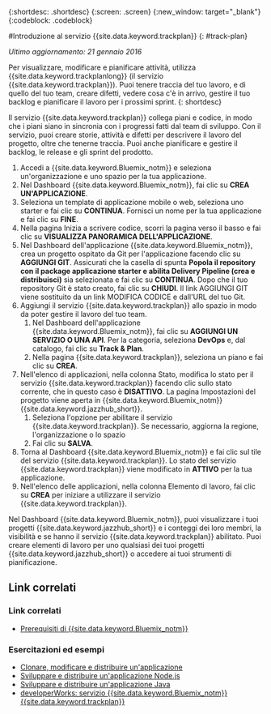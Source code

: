 {:shortdesc: .shortdesc}
{:screen: .screen}
{:new_window: target="_blank"}
{:codeblock: .codeblock}

#Introduzione al servizio {{site.data.keyword.trackplan}} {: #track-plan}  

*Ultimo aggiornamento: 21 gennaio 2016*

Per visualizzare, modificare e pianificare attività, utilizza {{site.data.keyword.trackplanlong}} (il servizio {{site.data.keyword.trackplan}}). Puoi tenere traccia del tuo lavoro, e di quello del tuo team, creare difetti, vedere cosa c'è in arrivo, gestire il tuo backlog e pianificare il lavoro per i prossimi sprint.
{: shortdesc}

Il servizio {{site.data.keyword.trackplan}} collega piani e codice,
in modo che i piani siano in sincronia con i progressi fatti dal team di sviluppo. Con il servizio, puoi creare storie, attività
e difetti per descrivere il lavoro del progetto, oltre che tenerne traccia. Puoi
				anche pianificare e gestire il backlog, le release e gli sprint del prodotto.

1. Accedi a {{site.data.keyword.Bluemix_notm}}
					e seleziona un'organizzazione e uno spazio per la tua applicazione.
1. Nel Dashboard {{site.data.keyword.Bluemix_notm}}, fai clic su **CREA UN'APPLICAZIONE**.
1. Seleziona un template di applicazione mobile o web, seleziona uno starter e fai clic su
						**CONTINUA**. Fornisci un nome per la tua applicazione e fai clic su
						**FINE**.
1. Nella pagina Inizia a scrivere codice, scorri la pagina verso il basso e fai clic su **VISUALIZZA PANORAMICA DELL'APPLICAZIONE**.
1. Nel Dashboard dell'applicazione {{site.data.keyword.Bluemix_notm}}, crea un progetto ospitato da Git per l'applicazione facendo clic su **AGGIUNGI GIT**. Assicurati che la casella di spunta **Popola il repository con il package applicazione starter e abilita Delivery Pipeline (crea e distribuisci)** sia selezionata e fai clic su **CONTINUA**. Dopo che il tuo repository Git
					è stato creato, fai clic su **CHIUDI**. Il link AGGIUNGI GIT viene sostituito da un link MODIFICA CODICE e dall'URL del tuo Git.
1. Aggiungi il servizio {{site.data.keyword.trackplan}}
					allo spazio in modo da poter gestire il lavoro del tuo team.
    1. Nel Dashboard dell'applicazione {{site.data.keyword.Bluemix_notm}}, fai clic su **AGGIUNGI UN SERVIZIO O UNA API**. Per la categoria, seleziona
								**DevOps** e, dal catalogo, fai clic su
								**Track & Plan**.
    2. Nella pagina {{site.data.keyword.trackplan}},
							seleziona un piano e fai clic su **CREA**.    
1. Nell'elenco di applicazioni, nella colonna Stato, modifica lo stato per il servizio {{site.data.keyword.trackplan}} facendo clic sullo
					stato corrente, che in questo caso è **DISATTIVO**. La pagina Impostazioni del progetto viene aperta in {{site.data.keyword.Bluemix_notm}} {{site.data.keyword.jazzhub_short}}.
    1. Seleziona l'opzione per abilitare il servizio {{site.data.keyword.trackplan}}. Se necessario, aggiorna la regione, l'organizzazione o lo spazio
    2. Fai clic su **SALVA**.  
1. Torna al Dashboard {{site.data.keyword.Bluemix_notm}} e fai clic sul tile del servizio {{site.data.keyword.trackplan}}. Lo stato del servizio {{site.data.keyword.trackplan}} viene modificato in
					**ATTIVO** per la tua applicazione.
1. Nell'elenco delle applicazioni, nella colonna Elemento di lavoro, fai clic su
						**CREA** per iniziare a utilizzare il servizio {{site.data.keyword.trackplan}}.  

Nel Dashboard {{site.data.keyword.Bluemix_notm}}, puoi visualizzare i tuoi progetti {{site.data.keyword.jazzhub_short}} e i conteggi dei loro membri, la visibilità e se hanno il servizio {{site.data.keyword.trackplan}} abilitato. Puoi creare
			elementi di lavoro per uno qualsiasi dei tuoi progetti {{site.data.keyword.jazzhub_short}} o accedere ai tuoi
			strumenti di pianificazione.  

<article class="topic reference nested1" aria-labelledby="d68e338" lang="en-us" id="rellinks">
<h2 class="topictitle2" id="d68e338">Link correlati</h2>
<aside>
<div class="linklist" id="general"><h3 class="linklistlabel">Link correlati</h3>
<ul>
<li><img src="./sout.gif" alt=""><a href="https://developer.ibm.com/bluemix/support/#prereqs" rel="external" title="(Si apre in una nuova scheda o finestra)">Prerequisiti di {{site.data.keyword.Bluemix_notm}}</a></li>
</ul>
</div>

<div class="linklist" id="samples">
<h3 class="linklistlabel">Esercitazioni ed esempi</h3>
<ul>
<li><img src="./sout.gif" alt=""><a href="https://hub.jazz.net/tutorials/devopsweb/" rel="external" title="(Si apre in una nuova scheda o finestra)">Clonare, modificare e distribuire un'applicazione</a></li>
<li><img src="./sout.gif" alt=""><a href="https://hub.jazz.net/tutorials/jazzeditor" rel="external" title="(Si apre in una nuova scheda o finestra)">Sviluppare e distribuire un'applicazione Node.js</a></li>
<li><img src="./sout.gif" alt=""><a href="https://hub.jazz.net/tutorials/jazzeditorjava" rel="external" title="(Si apre in una nuova scheda o finestra)">Sviluppare e distribuire un'applicazione Java</a></li>
<li><img src="./sout.gif" alt=""><a href="http://www.ibm.com/developerworks/topics/track%20and%20plan%20service" rel="external" title="(Si apre in una nuova scheda o finestra)">developerWorks: servizio {{site.data.keyword.Bluemix_notm}} {{site.data.keyword.trackplan}}</a></li>
</ul>
</div>
</aside>
</article>
